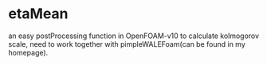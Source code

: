 # etaMean
an easy postProcessing function in OpenFOAM-v10 to calculate kolmogorov scale, need to work together with pimpleWALEFoam(can be found in my homepage).
